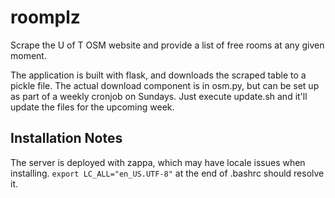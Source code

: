 # roomplz
Scrape the U of T OSM website and provide a list of free rooms at any
given moment. 

The application is built with flask, and downloads the scraped table to
a pickle file. The actual download component is in osm.py, but can be
set up as part of a weekly cronjob on Sundays. Just execute update.sh
and it'll update the files for the upcoming week. 

## Installation Notes

The server is deployed with zappa, which may have locale issues when installing. `export LC_ALL="en_US.UTF-8"` at the end of .bashrc should resolve it. 

